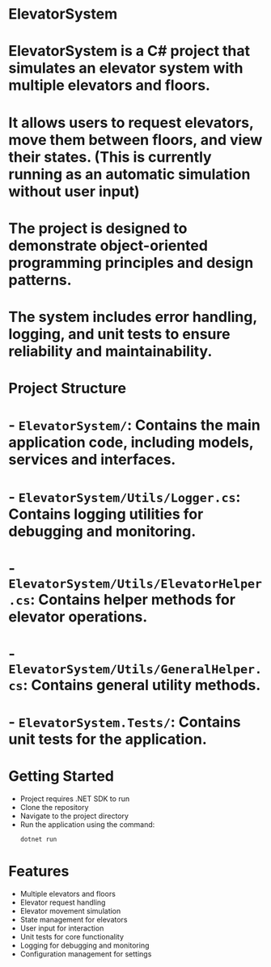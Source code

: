 # ElevatorSystem

# ElevatorSystem is a C# project that simulates an elevator system with multiple elevators and floors.
# It allows users to request elevators, move them between floors, and view their states. (This is currently running as an automatic simulation without user input)
# The project is designed to demonstrate object-oriented programming principles and design patterns.
# The system includes error handling, logging, and unit tests to ensure reliability and maintainability.

# Project Structure
# - `ElevatorSystem/`: Contains the main application code, including models, services and interfaces.
# - `ElevatorSystem/Utils/Logger.cs`: Contains logging utilities for debugging and monitoring.
# - `ElevatorSystem/Utils/ElevatorHelper.cs`: Contains helper methods for elevator operations.
# - `ElevatorSystem/Utils/GeneralHelper.cs`: Contains general utility methods.
# - `ElevatorSystem.Tests/`: Contains unit tests for the application.

# Getting Started
- Project requires .NET SDK to run
- Clone the repository
- Navigate to the project directory
- Run the application using the command:
  ```
  dotnet run
  ```

# Features
- Multiple elevators and floors
- Elevator request handling
- Elevator movement simulation
- State management for elevators
- User input for interaction
- Unit tests for core functionality
- Logging for debugging and monitoring
- Configuration management for settings
